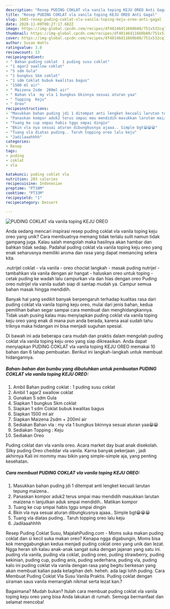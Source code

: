 ```yaml
---
description: "Resep PUDING COKLAT vla vanila toping KEJU OREO Anti Gagal"
title: "Resep PUDING COKLAT vla vanila toping KEJU OREO Anti Gagal"
slug: 1665-resep-puding-coklat-vla-vanila-toping-keju-oreo-anti-gagal
date: 2020-11-09T00:27:17.682Z
image: https://img-global.cpcdn.com/recipes/df48146d11660b80/751x532cq70/puding-coklat-vla-vanila-toping-keju-oreo-foto-resep-utama.jpg
thumbnail: https://img-global.cpcdn.com/recipes/df48146d11660b80/751x532cq70/puding-coklat-vla-vanila-toping-keju-oreo-foto-resep-utama.jpg
cover: https://img-global.cpcdn.com/recipes/df48146d11660b80/751x532cq70/puding-coklat-vla-vanila-toping-keju-oreo-foto-resep-utama.jpg
author: Susan Watts
ratingvalue: 3.8
reviewcount: 13
recipeingredient:
- " Bahan puding coklat  1 puding susu coklat"
- "1 agar2 swallow coklat"
- "5 sdm Gula"
- "1 bungkus Skm coklat"
- "1 sdm Coklat bubuk kwalitas bagus"
- "1500 ml air"
- " Maizena 2sdm  200ml air"
- " Bahan vla  my vla 1 bungkus bkinnya sesuai aturan yaa"
- " Topping  Keju"
- " Oreo"
recipeinstructions:
- "Masukkan bahan puding jdi 1 ditempat anti lengket kecuali larutan tepung maizena.."
- "Panaskan kompor aduk2 terus smpai mau mendidih masukkan larutan maizena n lanjutkan aduk smpai mendidih.. Matikan kompor"
- "Tuang ke cup smpai habis tggu smpai dingin"
- "Bkin vla nya sesuai aturan dibungkusnya ajaaa.. Simple bgt😀😀😀"
- "Tuang vla diatas puding.. Taruh topping oreo lalu keju"
- "Jadilaaahhhh"
categories:
- Resep
tags:
- puding
- coklat
- vla

katakunci: puding coklat vla 
nutrition: 283 calories
recipecuisine: Indonesian
preptime: "PT38M"
cooktime: "PT33M"
recipeyield: "1"
recipecategory: Dessert

---
```



![PUDING COKLAT vla vanila toping KEJU OREO](https://img-global.cpcdn.com/recipes/df48146d11660b80/751x532cq70/puding-coklat-vla-vanila-toping-keju-oreo-foto-resep-utama.jpg)

Anda sedang mencari inspirasi resep puding coklat vla vanila toping keju oreo yang unik? Cara membuatnya memang tidak terlalu sulit namun tidak gampang juga. Kalau salah mengolah maka hasilnya akan hambar dan bahkan tidak sedap. Padahal puding coklat vla vanila toping keju oreo yang enak seharusnya memiliki aroma dan rasa yang dapat memancing selera kita.

.nutrijel coklat - vla vanila - oreo choclat langkah - masak puding nutrijel - tambahkan vla vanila dengan air hangat - haluskan oreo untuk toping - cetak puding ke wadah lalu campurkan vla dan hias dengan oreo Puding oreo nutrijel vla vanila sudah siap di santap mudah ya. Campur semua bahan masak hingga mendidih.

Banyak hal yang sedikit banyak berpengaruh terhadap kualitas rasa dari puding coklat vla vanila toping keju oreo, mulai dari jenis bahan, kedua pemilihan bahan segar sampai cara membuat dan menghidangkannya. Tidak usah pusing kalau mau menyiapkan puding coklat vla vanila toping keju oreo yang enak di mana pun anda berada, karena asal sudah tahu triknya maka hidangan ini bisa menjadi suguhan spesial.


Di bawah ini ada beberapa cara mudah dan praktis dalam mengolah puding coklat vla vanila toping keju oreo yang siap dikreasikan. Anda dapat menyiapkan PUDING COKLAT vla vanila toping KEJU OREO memakai 10 bahan dan 6 tahap pembuatan. Berikut ini langkah-langkah untuk membuat hidangannya.

<!--inarticleads1-->

##### Bahan-bahan dan bumbu yang dibutuhkan untuk pembuatan PUDING COKLAT vla vanila toping KEJU OREO:

1. Ambil  Bahan puding coklat : 1 puding susu coklat
1. Ambil 1 agar2 swallow coklat
1. Gunakan 5 sdm Gula
1. Siapkan 1 bungkus Skm coklat
1. Siapkan 1 sdm Coklat bubuk kwalitas bagus
1. Siapkan 1500 ml air
1. Siapkan  Maizena 2sdm + 200ml air
1. Sediakan  Bahan vla : my vla 1 bungkus bkinnya sesuai aturan yaa😀😀
1. Sediakan  Topping : Keju
1. Sediakan  Oreo


Puding coklat dan vla vanila oreo. Acara market day buat anak disekolah. Silky puding Oreo cheddar vla vanila. Karna banyak pekerjaan , jadi akhirnya Kali ini mommy mau bikin yang simple-simple aja, yang penting kesehatan. 

<!--inarticleads2-->

##### Cara membuat PUDING COKLAT vla vanila toping KEJU OREO:

1. Masukkan bahan puding jdi 1 ditempat anti lengket kecuali larutan tepung maizena..
1. Panaskan kompor aduk2 terus smpai mau mendidih masukkan larutan maizena n lanjutkan aduk smpai mendidih.. Matikan kompor
1. Tuang ke cup smpai habis tggu smpai dingin
1. Bkin vla nya sesuai aturan dibungkusnya ajaaa.. Simple bgt😀😀😀
1. Tuang vla diatas puding.. Taruh topping oreo lalu keju
1. Jadilaaahhhh


Resep Puding Coklat Susu, MajalahPuding.com - Moms suka makan puding coklat dan si kecil suka makan oreo? Kenapa ngga digabungin, Moms bisa kok menggabungkan kedua menjadi puding coklat oreo yang unik dan lezat. Ngga heran sih kalau anak-anak sangat suka dengan jajanan yang satu ini. puding vla vanila, puding vla coklat, puding oreo, puding strawberry, puding kekinian, puding cup, puding anis, puding sederhana, puding vla, puding kalo ini puding coklat vla vanila dengan rasa yang begitu berkesan yang akan membuat kalian pada ketagihan deh. heheh. ada lagi lohh puding. Cara Membuat Puding Coklat Vla Susu Vanila Praktis. Puding coklat dengan siraman saus vanila memanglah nikmat serta lezat kan.? 

Bagaimana? Mudah bukan? Itulah cara membuat puding coklat vla vanila toping keju oreo yang bisa Anda lakukan di rumah. Semoga bermanfaat dan selamat mencoba!
